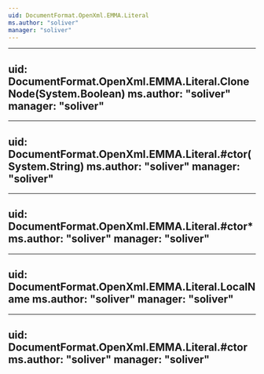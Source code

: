 ```yaml
---
uid: DocumentFormat.OpenXml.EMMA.Literal
ms.author: "soliver"
manager: "soliver"
---
```


---
uid: DocumentFormat.OpenXml.EMMA.Literal.CloneNode(System.Boolean)
ms.author: "soliver"
manager: "soliver"
---

---
uid: DocumentFormat.OpenXml.EMMA.Literal.#ctor(System.String)
ms.author: "soliver"
manager: "soliver"
---

---
uid: DocumentFormat.OpenXml.EMMA.Literal.#ctor*
ms.author: "soliver"
manager: "soliver"
---

---
uid: DocumentFormat.OpenXml.EMMA.Literal.LocalName
ms.author: "soliver"
manager: "soliver"
---

---
uid: DocumentFormat.OpenXml.EMMA.Literal.#ctor
ms.author: "soliver"
manager: "soliver"
---

